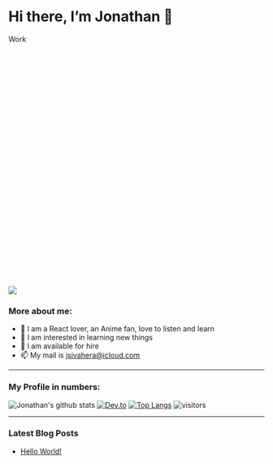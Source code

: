 # Hi there, I’m Jonathan 👋

<section style="background-image:url(./assets/headlined.svg);background-repeat:no-repeat;background-size:cover;width:100%;height:480px;" >
Work
</section>

![](https://img.shields.io/twitter/follow/jsivahera?color=blue&style=for-the-badge)

### More about me:

- 🚀 I am a React lover, an Anime fan, love to listen and learn
- 👀 I am interested in learning new things
- 🌱 I am available for hire
- 📫 My mail is [jsivahera@icloud.com](jsivahera@icloud.com)

---

### My Profile in numbers:

![Jonathan's github stats](https://github-readme-stats.vercel.app/api?username=jssol) [![Dev.to](https://github-readme-stats.vercel.app/api/pin/?username=thepracticaldev&repo=dev.to)](https://github.com/thepracticaldev/dev.to) [![Top Langs](https://github-readme-stats.vercel.app/api/top-langs/?username=jssol)](https://github.com/jssol/github-readme-stats) ![visitors](https://visitor-badge.glitch.me/badge?page_id=jssol&left_color=green&right_color=blue)


---

### Latest Blog Posts
<!-- BLOG-POST-LIST:START -->
- [Hello World!](https://dev.to/jssol/hello-world-4o12)
<!-- BLOG-POST-LIST:END -->
